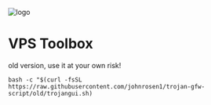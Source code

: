 ![logo](https://raw.githubusercontent.com/johnrosen1/trojan-gfw-script/master/logo.png)
# VPS Toolbox
old version, use it at your own risk!
```
bash -c "$(curl -fsSL https://raw.githubusercontent.com/johnrosen1/trojan-gfw-script/old/trojangui.sh)
```



